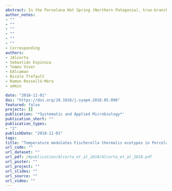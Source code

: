 ```yaml
---
abstract: In the Porcelana Hot Spring (Northern Patagonia), true-branching cyanobacteria are the dominant primary producers in microbial mats, and they are mainly responsible for carbon and nitrogen fixation. However, little is known about their metabolic and genomic adaptations at high temperatures. Therefore, in this study, a total of 81 Fischerella thermalis strains (also known as Mastigocladus laminosus) were isolated from mat samples in a thermal gradient between 61–46 °C. The complementary use of proteomic comparisons from these strains, and comparative genomics of F. thermalis pangenomes, suggested that at least two different ecotypes were present within these populations. MALDI-TOF MS analysis separated the strains into three clusters; two with strains obtained from mats within the upper temperature range (61 and 54 °C), and a third obtained from mats within the lower temperature range (51 and 46 °C). Both groups possessed different but synonymous nifH alleles. The main proteomic differences were associated with the abundance of photosynthesis-related proteins. Three F. thermalis metagenome assembled genomes (MAGs) were described from 66, 58 and 48 °C metagenomes. These pangenomes indicated a divergence of orthologous genes and a high abundance of exclusive genes at 66 °C. These results improved the current understanding of thermal adaptation of F. thermalis and the evolution of these thermophilic cyanobacterial species.
author_notes:
- ""
- ""
- ""
- ""
- ""
- ""
- Corresponding
authors:
- JAlcorta
- Sebastián Espinoza 
- Tomeu Viver
- EAlcaman
- Nicole Trefault
- Ramon Rosselló-Móra
- admin

date: "2018-11-01"
doi: "https://doi.org/10.1016/j.syapm.2018.05.006"
featured: false
projects: []
publication: '*Systematic and Applied Microbiology*'
publication_short: ""
publication_types:
- "2"
publishDate: "2018-11-01"
tags:
title: "Temperature modulates Fischerella thermalis ecotypes in Porcelana Hot Spring"
url_code: ""
url_dataset: ""
url_pdf: /#publication/Alcorta_et_al_2018/Alcorta_et_al_2018.pdf
url_poster: ""
url_project: ""
url_slides: ""
url_source: ""
url_video: ""
---
```


